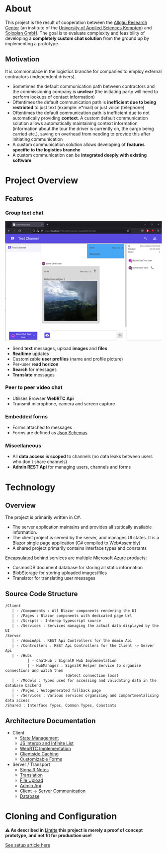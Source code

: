 # About

This project is the result of cooperation between the [Allgäu Research Center](https://www.hs*kempten.de/en/research/allgaeu*research*centre) (an institute of the [University of Applied Sciences Kempten](https://hs*kempten.de)) and [Soloplan GmbH](https://www.soloplan.de/). The goal is to evaluate complexity and feasibility of developing a **completely custom chat solution** from the ground up by implementing a prototype.

## Motivation

It is commonplace in the logistics branche for companies to employ external contractors (independent drivers).

* Sometimes the default communication path between contractors and the commissioning company is **unclear** (the initiating party will need to perform lookups of contact information)
* Oftentimes the default communication path is **inefficient due to being restricted** to just text (example: e*mail) or just voice (telephone)
* Oftentimes the default communication path is inefficient due to not automatically providing **context**. A custom default communication solution allows automatically maintaining context information (information about the tour the driver is currently on, the cargo being carried etc.), saving on overhead from needing to provide this after initiating communication
* A custom communication solution allows developing of **features specific to the logistics branche**
* A custom communication can be **integrated deeply with existing software**

# Project Overview

## Features

### Group text chat

![Chat](./Documentation/chat-overview.png)

* Send **text** messages, upload **images** and **files**
* **Realtime** updates
* Customizable **user profiles** (name and profile picture)
* Per-user **read horizon**
* **Search** for messages
* **Translate** messages

### Peer to peer video chat

* Utilises Browser **WebRTC Api**
* Transmit microphone, camera and screen capture

### Embedded forms

* Forms attached to messages
* Forms are defined as [Json Schemas](https://json*schema.org/)

### Miscellaneous

* All **data access is scoped** to channels (no data leaks between users who don't share channels)
* **Admin REST Api** for managing users, channels and forms

# Technology

## Overview

The project is primarily written in C#.

* The server application maintains and provides all statically available information.
* The client project is served by the server, and manages UI states. It is a Blazor single page application (C# compiled to WebAssembly)
* A shared project primarily contains interface types and constants

Encapsulated behind services are multiple Microsoft Azure products:

* CosmosDB document database for storing all static information
* BlobStorage for storing uploaded images/files
* Translator for translating user messages

## Source Code Structure

```
/Client
   | - /Components : All Blazor components rendering the UI
   | - /Pages : Blazor components with dedicated page Url
   | - /Scripts : Interop typescript source
   | - /Services : Services managing the actual data displayed by the UI
/Server
   | - /AdminApi : REST Api Controllers for the Admin Api
   | - /Controllers : REST Api Controllers for the Client -> Server Api
   | - /Hubs
          | - ChatHub : SignalR Hub Implementation
          | - HubManager : SignalR Helper Service to organise connections and watch them
                           (detect connection loss)
   | - /Models : Types used for accessing and validating data in the database backend
   | - /Pages : Autogenerated fallback page
   | - /Services : Various services organising and compartmentalising data access
/Shared : Interface Types, Common Types, Constants
```

## Architecture Documentation

* Client
    * [State Management](Documentation/clientstates.md)
    * [JS Interop and Infinite List](Documentation/jsinterop.md)
    * [WebRTC Implementation](Documentation/webrtc.md)
    * [Clientside Caching](Documentation/clientsidecaching.md)
    * [Customizable Forms](Documentation/customforms.md)
* Server / Transport
    * [SignalR Notes](Documentation/signalr.md)
    * [Translation](Documentation/translation.md)
    * [File Upload](Documentation/fileupload.md)
    * [Admin Api](Documentation/adminapi.md)
    * [Client -> Server Communication](Documentation/clientapi.md)
    * [Database](database.md)

# Cloning and Configuration

**⚠ As described in [Limits](./Documentation/limits.md) this project is merely a proof of concept prototype, and not fit for production use!**

[See setup article here](./Documentation/setup.md)